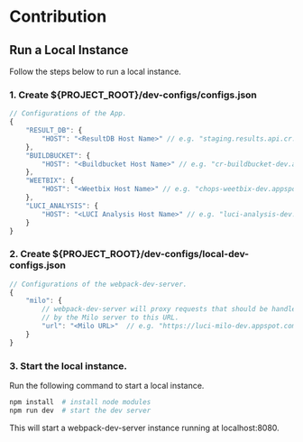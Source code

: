 # Contribution
## Run a Local Instance
Follow the steps below to run a local instance.

### 1. Create ${PROJECT_ROOT}/dev-configs/configs.json
```javascript
// Configurations of the App.
{
    "RESULT_DB": {
        "HOST": "<ResultDB Host Name>" // e.g. "staging.results.api.cr.dev"
    },
    "BUILDBUCKET": {
        "HOST": "<Buildbucket Host Name>" // e.g. "cr-buildbucket-dev.appspot.com"
    },
    "WEETBIX": {
        "HOST": "<Weetbix Host Name>" // e.g. "chops-weetbix-dev.appspot.com"
    },
    "LUCI_ANALYSIS": {
        "HOST": "<LUCI Analysis Host Name>" // e.g. "luci-analysis-dev.appspot.com"
    }
}
```

### 2. Create ${PROJECT_ROOT}/dev-configs/local-dev-configs.json
```javascript
// Configurations of the webpack-dev-server.
{
    "milo": {
        // webpack-dev-server will proxy requests that should be handled
        // by the Milo server to this URL.
        "url": "<Milo URL>"  // e.g. "https://luci-milo-dev.appspot.com"
    }
}
```

### 3. Start the local instance.
Run the following command to start a local instance.
```sh
npm install  # install node modules
npm run dev  # start the dev server
```
This will start a webpack-dev-server instance running at localhost:8080.
